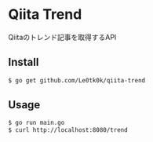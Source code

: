 # Qiita Trend
Qiitaのトレンド記事を取得するAPI

## Install

```bash
$ go get github.com/Le0tk0k/qiita-trend
```

## Usage

```bash
$ go run main.go
$ curl http://localhost:8080/trend
```
